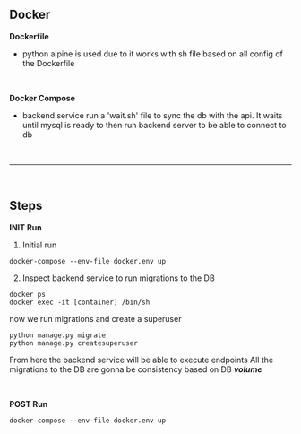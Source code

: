 ## Docker

**Dockerfile**
- python alpine is used due to it works with sh file based on all config of the Dockerfile

<br />

**Docker Compose**

- backend service run a 'wait.sh' file to sync the db with the api. It waits until mysql is ready to then run backend server to be able to connect to db

<br />
<hr />
<br />

## Steps

**INIT Run**
1. Initial run
```console
docker-compose --env-file docker.env up
```

2. Inspect backend service to run migrations to the DB
```console
docker ps
docker exec -it [container] /bin/sh
```

now we run migrations and create a superuser
```console
python manage.py migrate
python manage.py createsuperuser
```

From here the backend service will be able to execute endpoints
All the migrations to the DB are gonna be consistency based on DB ***volume***

<br />

**POST Run**
```console
docker-compose --env-file docker.env up
```
